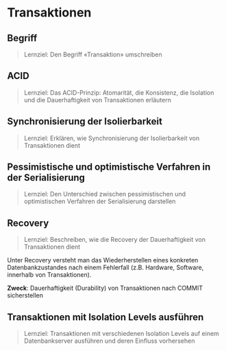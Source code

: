 # Transaktionen

   

## Begriff

> Lernziel: Den Begriff «Transaktion» umschreiben



## ACID

> Lernziel: Das ACID-Prinzip: Atomarität, die Konsistenz, die Isolation und die Dauerhaftigkeit von Transaktionen erläutern



## Synchronisierung der Isolierbarkeit

> Lernziel: Erklären, wie Synchronisierung der Isolierbarkeit von Transaktionen dient

## Pessimistische und optimistische Verfahren in der Serialisierung

> Lernziel: Den Unterschied zwischen pessimistischen und optimistischen Verfahren der Serialisierung darstellen

## Recovery

> Lernziel: Beschreiben, wie die Recovery der Dauerhaftigkeit von Transaktionen dient

Unter Recovery versteht man das Wiederherstellen eines konkreten Datenbankzustandes nach einem Fehlerfall (z.B. Hardware, Software, innerhalb von Transaktionen).

**Zweck**: Dauerhaftigkeit (Durability) von Transaktionen nach COMMIT sicherstellen

## Transaktionen mit Isolation Levels ausführen

> Lernziel: Transaktionen mit verschiedenen Isolation Levels auf einem Datenbankserver ausführen und deren Einfluss vorhersehen